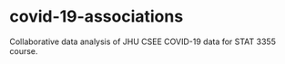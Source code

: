 # covid-19-associations
Collaborative data analysis of JHU CSEE COVID-19 data for STAT 3355 course.
